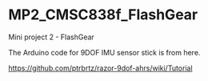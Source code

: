# MP2_CMSC838f_FlashGear
Mini project 2 - FlashGear

The Arduino code for 9DOF IMU sensor stick is from here.

https://github.com/ptrbrtz/razor-9dof-ahrs/wiki/Tutorial

